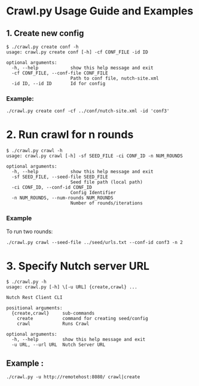 Crawl.py Usage Guide and Examples
================================

## 1. Create new config

```
$ ./crawl.py create conf -h
usage: crawl.py create conf [-h] -cf CONF_FILE -id ID

optional arguments:
  -h, --help            show this help message and exit
  -cf CONF_FILE, --conf-file CONF_FILE
                        Path to conf file, nutch-site.xml
  -id ID, --id ID       Id for config

```

### Example:

`./crawl.py create conf -cf ../conf/nutch-site.xml -id 'conf3'`
    

# 2. Run crawl for n rounds

```
$ ./crawl.py crawl -h
usage: crawl.py crawl [-h] -sf SEED_FILE -ci CONF_ID -n NUM_ROUNDS

optional arguments:
  -h, --help            show this help message and exit
  -sf SEED_FILE, --seed-file SEED_FILE
                        Seed file path (local path)
  -ci CONF_ID, --conf-id CONF_ID
                        Config Identifier
  -n NUM_ROUNDS, --num-rounds NUM_ROUNDS
                        Number of rounds/iterations
```

### Example
    
To run two rounds:

`./crawl.py crawl --seed-file ../seed/urls.txt --conf-id conf3 -n 2`
    

# 3. Specify Nutch server URL 
```
$ ./crawl.py -h
usage: crawl.py [-h] \[-u URL] {create,crawl} ...

Nutch Rest Client CLI

positional arguments:
  {create,crawl}     sub-commands
    create           command for creating seed/config
    crawl            Runs Crawl

optional arguments:
  -h, --help         show this help message and exit
  -u URL, --url URL  Nutch Server URL
```

## Example :

   `./crawl.py -u http://remotehost:8080/ crawl|create`
   
   